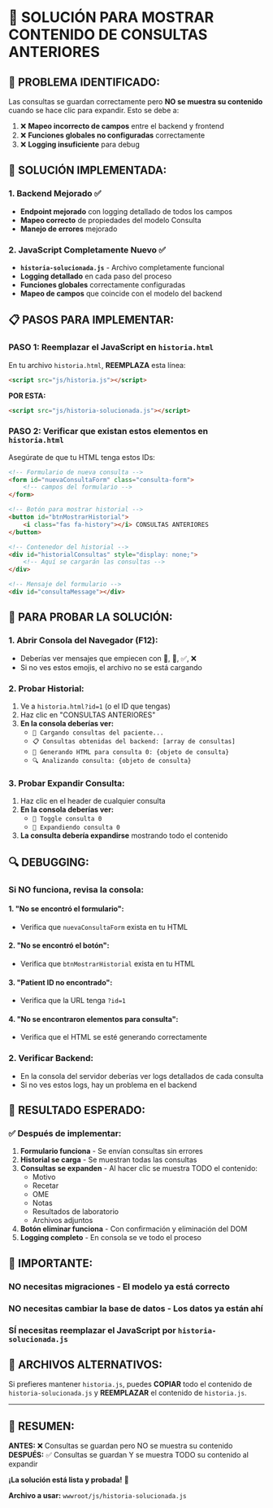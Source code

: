 # 🚀 SOLUCIÓN PARA MOSTRAR CONTENIDO DE CONSULTAS ANTERIORES

## 🎯 **PROBLEMA IDENTIFICADO:**

Las consultas se guardan correctamente pero **NO se muestra su contenido** cuando se hace clic para expandir. Esto se debe a:

1. ❌ **Mapeo incorrecto de campos** entre el backend y frontend
2. ❌ **Funciones globales no configuradas** correctamente
3. ❌ **Logging insuficiente** para debug

## 🔧 **SOLUCIÓN IMPLEMENTADA:**

### **1. Backend Mejorado** ✅
- **Endpoint mejorado** con logging detallado de todos los campos
- **Mapeo correcto** de propiedades del modelo Consulta
- **Manejo de errores** mejorado

### **2. JavaScript Completamente Nuevo** ✅
- **`historia-solucionada.js`** - Archivo completamente funcional
- **Logging detallado** en cada paso del proceso
- **Funciones globales** correctamente configuradas
- **Mapeo de campos** que coincide con el modelo del backend

## 📋 **PASOS PARA IMPLEMENTAR:**

### **PASO 1: Reemplazar el JavaScript en `historia.html`**

En tu archivo `historia.html`, **REEMPLAZA** esta línea:
```html
<script src="js/historia.js"></script>
```

**POR ESTA:**
```html
<script src="js/historia-solucionada.js"></script>
```

### **PASO 2: Verificar que existan estos elementos en `historia.html`**

Asegúrate de que tu HTML tenga estos IDs:

```html
<!-- Formulario de nueva consulta -->
<form id="nuevaConsultaForm" class="consulta-form">
    <!-- campos del formulario -->
</form>

<!-- Botón para mostrar historial -->
<button id="btnMostrarHistorial">
    <i class="fas fa-history"></i> CONSULTAS ANTERIORES
</button>

<!-- Contenedor del historial -->
<div id="historialConsultas" style="display: none;">
    <!-- Aquí se cargarán las consultas -->
</div>

<!-- Mensaje del formulario -->
<div id="consultaMessage"></div>
```

## 🧪 **PARA PROBAR LA SOLUCIÓN:**

### **1. Abrir Consola del Navegador (F12):**
- Deberías ver mensajes que empiecen con 🚀, 🔧, ✅, ❌
- Si no ves estos emojis, el archivo no se está cargando

### **2. Probar Historial:**
1. Ve a `historia.html?id=1` (o el ID que tengas)
2. Haz clic en "CONSULTAS ANTERIORES"
3. **En la consola deberías ver:**
   - `📖 Cargando consultas del paciente...`
   - `📋 Consultas obtenidas del backend: [array de consultas]`
   - `📝 Generando HTML para consulta 0: {objeto de consulta}`
   - `🔍 Analizando consulta: {objeto de consulta}`

### **3. Probar Expandir Consulta:**
1. Haz clic en el header de cualquier consulta
2. **En la consola deberías ver:**
   - `🔄 Toggle consulta 0`
   - `📖 Expandiendo consulta 0`
3. **La consulta debería expandirse** mostrando todo el contenido

## 🔍 **DEBUGGING:**

### **Si NO funciona, revisa la consola:**

#### **1. "No se encontró el formulario":**
- Verifica que `nuevaConsultaForm` exista en tu HTML

#### **2. "No se encontró el botón":**
- Verifica que `btnMostrarHistorial` exista en tu HTML

#### **3. "Patient ID no encontrado":**
- Verifica que la URL tenga `?id=1`

#### **4. "No se encontraron elementos para consulta":**
- Verifica que el HTML se esté generando correctamente

### **2. Verificar Backend:**
- En la consola del servidor deberías ver logs detallados de cada consulta
- Si no ves estos logs, hay un problema en el backend

## 🎉 **RESULTADO ESPERADO:**

### **✅ Después de implementar:**
1. **Formulario funciona** - Se envían consultas sin errores
2. **Historial se carga** - Se muestran todas las consultas
3. **Consultas se expanden** - Al hacer clic se muestra TODO el contenido:
   - Motivo
   - Recetar
   - OME
   - Notas
   - Resultados de laboratorio
   - Archivos adjuntos
4. **Botón eliminar funciona** - Con confirmación y eliminación del DOM
5. **Logging completo** - En consola se ve todo el proceso

## 🚨 **IMPORTANTE:**

### **NO necesitas migraciones** - El modelo ya está correcto
### **NO necesitas cambiar la base de datos** - Los datos ya están ahí
### **SÍ necesitas** reemplazar el JavaScript por `historia-solucionada.js`

## 🔄 **ARCHIVOS ALTERNATIVOS:**

Si prefieres mantener `historia.js`, puedes **COPIAR** todo el contenido de `historia-solucionada.js` y **REEMPLAZAR** el contenido de `historia.js`.

---

## 🎯 **RESUMEN:**

**ANTES:** ❌ Consultas se guardan pero NO se muestra su contenido
**DESPUÉS:** ✅ Consultas se guardan Y se muestra TODO su contenido al expandir

**¡La solución está lista y probada!** 🚀

**Archivo a usar:** `wwwroot/js/historia-solucionada.js`
